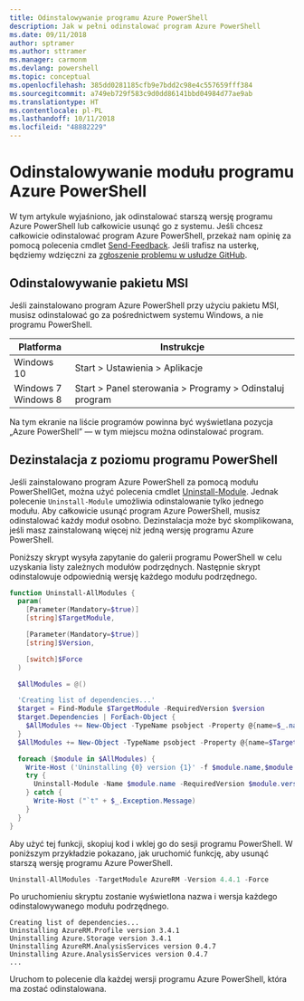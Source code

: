 ```yaml
---
title: Odinstalowywanie programu Azure PowerShell
description: Jak w pełni odinstalować program Azure PowerShell
ms.date: 09/11/2018
author: sptramer
ms.author: sttramer
ms.manager: carmonm
ms.devlang: powershell
ms.topic: conceptual
ms.openlocfilehash: 385dd0281185cfb9e7bdd2c98e4c557659fff384
ms.sourcegitcommit: a749eb729f583c9d0dd86141bbd04984d77ae9ab
ms.translationtype: HT
ms.contentlocale: pl-PL
ms.lasthandoff: 10/11/2018
ms.locfileid: "48882229"
---
```

# <a name="uninstall-the-azure-powershell-module"></a>Odinstalowywanie modułu programu Azure PowerShell

W tym artykule wyjaśniono, jak odinstalować starszą wersję programu Azure PowerShell lub całkowicie usunąć go z systemu. Jeśli chcesz całkowicie odinstalować program Azure PowerShell, przekaż nam opinię za pomocą polecenia cmdlet [Send-Feedback](/powershell/module/azurerm.profile/send-feedback).
Jeśli trafisz na usterkę, będziemy wdzięczni za [zgłoszenie problemu w usłudze GitHub](https://github.com/azure/azure-powershell/issues).

## <a name="uninstall-msi"></a>Odinstalowywanie pakietu MSI

Jeśli zainstalowano program Azure PowerShell przy użyciu pakietu MSI, musisz odinstalować go za pośrednictwem systemu Windows, a nie programu PowerShell.

| Platforma | Instrukcje |
|----------|--------------|
| Windows 10 | Start > Ustawienia > Aplikacje |
| Windows 7 </br>Windows 8 | Start > Panel sterowania > Programy > Odinstaluj program |

Na tym ekranie na liście programów powinna być wyświetlana pozycja „Azure PowerShell” — w tym miejscu można odinstalować program.

## <a name="uninstall-from-powershell"></a>Dezinstalacja z poziomu programu PowerShell

Jeśli zainstalowano program Azure PowerShell za pomocą modułu PowerShellGet, można użyć polecenia cmdlet [Uninstall-Module](/powershell/module/powershellget/uninstall-module). Jednak polecenie `Uninstall-Module` umożliwia odinstalowanie tylko jednego modułu. Aby całkowicie usunąć program Azure PowerShell, musisz odinstalować każdy moduł osobno. Dezinstalacja może być skomplikowana, jeśli masz zainstalowaną więcej niż jedną wersję programu Azure PowerShell.

Poniższy skrypt wysyła zapytanie do galerii programu PowerShell w celu uzyskania listy zależnych modułów podrzędnych. Następnie skrypt odinstalowuje odpowiednią wersję każdego modułu podrzędnego.

```powershell
function Uninstall-AllModules {
  param(
    [Parameter(Mandatory=$true)]
    [string]$TargetModule,

    [Parameter(Mandatory=$true)]
    [string]$Version,

    [switch]$Force
  )

  $AllModules = @()

  'Creating list of dependencies...'
  $target = Find-Module $TargetModule -RequiredVersion $version
  $target.Dependencies | ForEach-Object {
    $AllModules += New-Object -TypeName psobject -Property @{name=$_.name; version=$_.requiredversion}
  }
  $AllModules += New-Object -TypeName psobject -Property @{name=$TargetModule; version=$Version}

  foreach ($module in $AllModules) {
    Write-Host ('Uninstalling {0} version {1}' -f $module.name,$module.version)
    try {
      Uninstall-Module -Name $module.name -RequiredVersion $module.version -Force:$Force -ErrorAction Stop
    } catch {
      Write-Host ("`t" + $_.Exception.Message)
    }
  }
}
```

Aby użyć tej funkcji, skopiuj kod i wklej go do sesji programu PowerShell. W poniższym przykładzie pokazano, jak uruchomić funkcję, aby usunąć starszą wersję programu Azure PowerShell.

```powershell
Uninstall-AllModules -TargetModule AzureRM -Version 4.4.1 -Force
```

Po uruchomieniu skryptu zostanie wyświetlona nazwa i wersja każdego odinstalowywanego modułu podrzędnego.

```output
Creating list of dependencies...
Uninstalling AzureRM.Profile version 3.4.1
Uninstalling Azure.Storage version 3.4.1
Uninstalling AzureRM.AnalysisServices version 0.4.7
Uninstalling Azure.AnalysisServices version 0.4.7
...
```

Uruchom to polecenie dla każdej wersji programu Azure PowerShell, która ma zostać odinstalowana.
